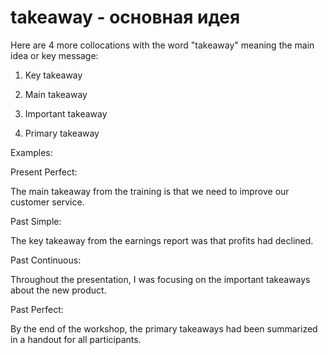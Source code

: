 # takeaway - основная идея

Here are 4 more collocations with the word "takeaway" meaning the main idea or key message:

1. Key takeaway

2. Main takeaway

3. Important takeaway

4. Primary takeaway

Examples:

Present Perfect:

The main takeaway from the training is that we need to improve our customer service.

Past Simple:

The key takeaway from the earnings report was that profits had declined.

Past Continuous:

Throughout the presentation, I was focusing on the important takeaways about the new product.

Past Perfect:

By the end of the workshop, the primary takeaways had been summarized in a handout for all participants.
